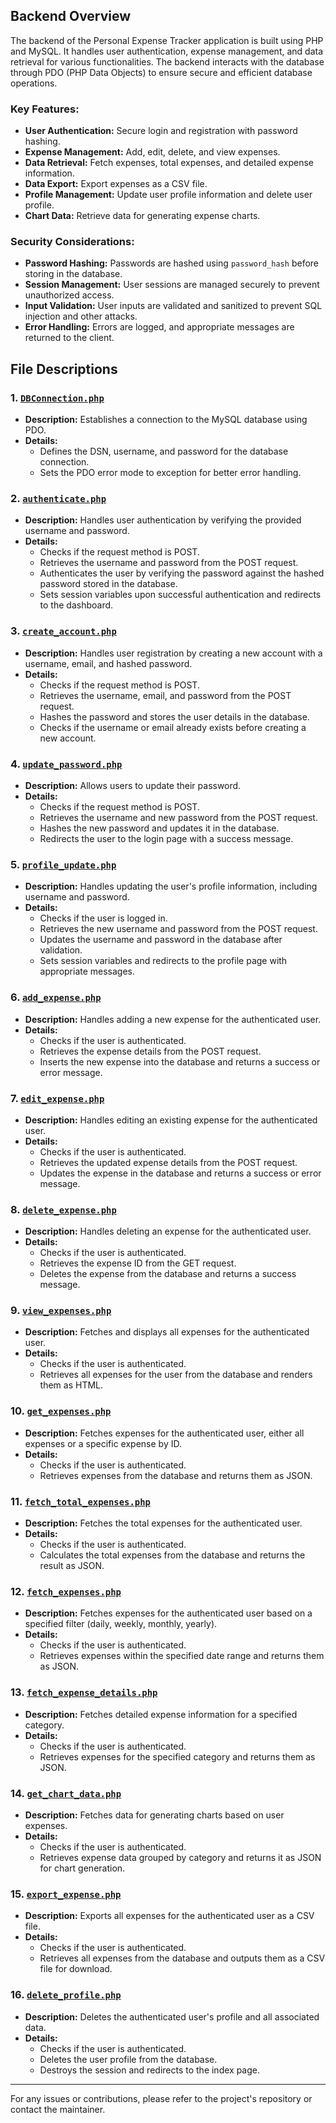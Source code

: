 ## Backend Overview

The backend of the Personal Expense Tracker application is built using PHP and MySQL. It handles user authentication, expense management, and data retrieval for various functionalities. The backend interacts with the database through PDO (PHP Data Objects) to ensure secure and efficient database operations.

### Key Features:
- **User Authentication:** Secure login and registration with password hashing.
- **Expense Management:** Add, edit, delete, and view expenses.
- **Data Retrieval:** Fetch expenses, total expenses, and detailed expense information.
- **Data Export:** Export expenses as a CSV file.
- **Profile Management:** Update user profile information and delete user profile.
- **Chart Data:** Retrieve data for generating expense charts.

### Security Considerations:
- **Password Hashing:** Passwords are hashed using `password_hash` before storing in the database.
- **Session Management:** User sessions are managed securely to prevent unauthorized access.
- **Input Validation:** User inputs are validated and sanitized to prevent SQL injection and other attacks.
- **Error Handling:** Errors are logged, and appropriate messages are returned to the client.

## File Descriptions

### 1. [`DBConnection.php`](DBConnection.php)
- **Description:** Establishes a connection to the MySQL database using PDO.
- **Details:** 
  - Defines the DSN, username, and password for the database connection.
  - Sets the PDO error mode to exception for better error handling.

### 2. [`authenticate.php`](authenticate.php)
- **Description:** Handles user authentication by verifying the provided username and password.
- **Details:**
  - Checks if the request method is POST.
  - Retrieves the username and password from the POST request.
  - Authenticates the user by verifying the password against the hashed password stored in the database.
  - Sets session variables upon successful authentication and redirects to the dashboard.

### 3. [`create_account.php`](create_account.php)
- **Description:** Handles user registration by creating a new account with a username, email, and hashed password.
- **Details:**
  - Checks if the request method is POST.
  - Retrieves the username, email, and password from the POST request.
  - Hashes the password and stores the user details in the database.
  - Checks if the username or email already exists before creating a new account.

### 4. [`update_password.php`](update_password.php)
- **Description:** Allows users to update their password.
- **Details:**
  - Checks if the request method is POST.
  - Retrieves the username and new password from the POST request.
  - Hashes the new password and updates it in the database.
  - Redirects the user to the login page with a success message.

### 5. [`profile_update.php`](profile_update.php)
- **Description:** Handles updating the user's profile information, including username and password.
- **Details:**
  - Checks if the user is logged in.
  - Retrieves the new username and password from the POST request.
  - Updates the username and password in the database after validation.
  - Sets session variables and redirects to the profile page with appropriate messages.

### 6. [`add_expense.php`](add_expense.php)
- **Description:** Handles adding a new expense for the authenticated user.
- **Details:**
  - Checks if the user is authenticated.
  - Retrieves the expense details from the POST request.
  - Inserts the new expense into the database and returns a success or error message.

### 7. [`edit_expense.php`](edit_expense.php)
- **Description:** Handles editing an existing expense for the authenticated user.
- **Details:**
  - Checks if the user is authenticated.
  - Retrieves the updated expense details from the POST request.
  - Updates the expense in the database and returns a success or error message.

### 8. [`delete_expense.php`](delete_expense.php)
- **Description:** Handles deleting an expense for the authenticated user.
- **Details:**
  - Checks if the user is authenticated.
  - Retrieves the expense ID from the GET request.
  - Deletes the expense from the database and returns a success message.

### 9. [`view_expenses.php`](view_expenses.php)
- **Description:** Fetches and displays all expenses for the authenticated user.
- **Details:**
  - Checks if the user is authenticated.
  - Retrieves all expenses for the user from the database and renders them as HTML.

### 10. [`get_expenses.php`](get_expenses.php)
- **Description:** Fetches expenses for the authenticated user, either all expenses or a specific expense by ID.
- **Details:**
  - Checks if the user is authenticated.
  - Retrieves expenses from the database and returns them as JSON.

### 11. [`fetch_total_expenses.php`](fetch_total_expenses.php)
- **Description:** Fetches the total expenses for the authenticated user.
- **Details:**
  - Checks if the user is authenticated.
  - Calculates the total expenses from the database and returns the result as JSON.

### 12. [`fetch_expenses.php`](fetch_expenses.php)
- **Description:** Fetches expenses for the authenticated user based on a specified filter (daily, weekly, monthly, yearly).
- **Details:**
  - Checks if the user is authenticated.
  - Retrieves expenses within the specified date range and returns them as JSON.

### 13. [`fetch_expense_details.php`](fetch_expense_details.php)
- **Description:** Fetches detailed expense information for a specified category.
- **Details:**
  - Checks if the user is authenticated.
  - Retrieves expenses for the specified category and returns them as JSON.

### 14. [`get_chart_data.php`](get_chart_data.php)
- **Description:** Fetches data for generating charts based on user expenses.
- **Details:**
  - Checks if the user is authenticated.
  - Retrieves expense data grouped by category and returns it as JSON for chart generation.

### 15. [`export_expense.php`](export_expense.php)
- **Description:** Exports all expenses for the authenticated user as a CSV file.
- **Details:**
  - Checks if the user is authenticated.
  - Retrieves all expenses from the database and outputs them as a CSV file for download.

### 16. [`delete_profile.php`](delete_profile.php)
- **Description:** Deletes the authenticated user's profile and all associated data.
- **Details:**
  - Checks if the user is authenticated.
  - Deletes the user profile from the database.
  - Destroys the session and redirects to the index page.

---

For any issues or contributions, please refer to the project's repository or contact the maintainer.